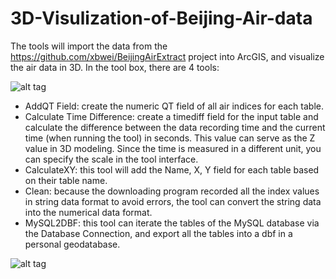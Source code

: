 3D-Visulization-of-Beijing-Air-data
===================================

The tools will import the data from the https://github.com/xbwei/BeijingAirExtract project into ArcGIS, and visualize the air data in 3D.
In the tool box, there are 4 tools:

![alt tag](https://raw.githubusercontent.com/xbwei/3D-Visulization-of-Beijing-Air-data/master/tool.jpg)
 
<ul> 
<li>AddQT Field: create the numeric QT field of all air indices for each table.</li>

<li>	Calculate Time Difference: create a timediff field for the input table and calculate the difference between the data recording time and the current time (when running the tool) in seconds. This value can serve as the Z value in 3D modeling. Since the time is measured in a different unit, you can specify the scale in the tool interface.</li>

<li>	CalculateXY: this tool will add the Name, X, Y field for each table based on their table name.</li>

<li>	Clean: because the downloading program recorded all the index values in string data format to avoid errors, the tool can convert the string data into the numerical data format.</li>

<li>	MySQL2DBF: this tool can iterate the tables of the MySQL database via the Database Connection, and export all the tables into a dbf in a personal geodatabase.</li>

</ul>

![alt tag](https://raw.githubusercontent.com/xbwei/3D-Visulization-of-Beijing-Air-data/master/beijingair.jpg)
